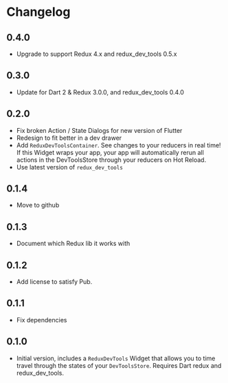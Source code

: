 # Changelog

## 0.4.0

  * Upgrade to support Redux 4.x and redux_dev_tools 0.5.x

## 0.3.0

  * Update for Dart 2 & Redux 3.0.0, and redux_dev_tools 0.4.0 

## 0.2.0

  * Fix broken Action / State Dialogs for new version of Flutter
  * Redesign to fit better in a dev drawer
  * Add `ReduxDevToolsContainer`. See changes to your reducers in real time! If this Widget wraps your app, your app will automatically rerun all actions in the DevToolsStore through your reducers on Hot Reload.
  * Use latest version of `redux_dev_tools`

## 0.1.4

  * Move to github 

## 0.1.3

  * Document which Redux lib it works with

## 0.1.2

  * Add license to satisfy Pub.

## 0.1.1

  * Fix dependencies


## 0.1.0

  * Initial version, includes a `ReduxDevTools` Widget that allows you to time travel through the states of your `DevToolsStore`. Requires Dart redux and redux_dev_tools.
